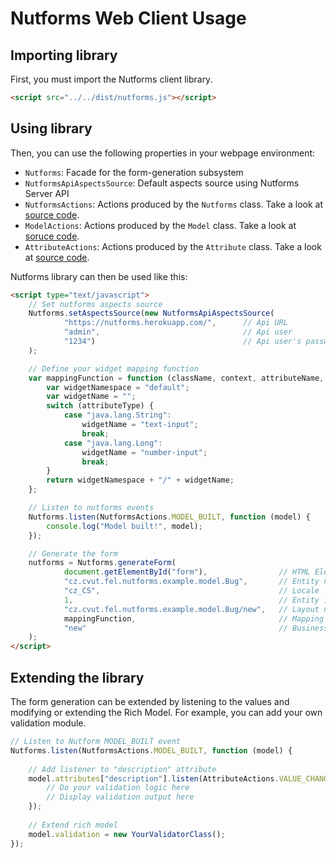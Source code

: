 # Nutforms Web Client Usage

## Importing library

First, you must import the Nutforms client library.

```html
<script src="../../dist/nutforms.js"></script>
```

## Using library

Then, you can use the following properties in your webpage environment:
- `Nutforms`: Facade for the form-generation subsystem
- `NutformsApiAspectsSource`: Default aspects source using Nutforms Server API
- `NutformsActions`: Actions produced by the `Nutforms` class. Take a look at [source code](https://github.com/jSquirrel/nutforms-web-client/blob/master/src/actions/NutformsActions.js).
- `ModelActions`: Actions produced by the `Model` class. Take a look at [soruce code](https://github.com/jSquirrel/nutforms-web-client/blob/master/src/actions/ModelActions.js).
- `AttributeActions`: Actions produced by the `Attribute` class. Take a look at [source code](https://github.com/jSquirrel/nutforms-web-client/blob/master/src/actions/AttributeActions.js).

Nutforms library can then be used like this:

```html
<script type="text/javascript">
    // Set nutforms aspects source
    Nutforms.setAspectsSource(new NutformsApiAspectsSource(
            "https://nutforms.herokuapp.com/",      // Api URL
            "admin",                                // Api user
            "1234")                                 // Api user's password
    );

    // Define your widget mapping function
    var mappingFunction = function (className, context, attributeName, attributeType, isAttributePrimary) {
        var widgetNamespace = "default";
        var widgetName = "";
        switch (attributeType) {
            case "java.lang.String":
                widgetName = "text-input";
                break;
            case "java.lang.Long":
                widgetName = "number-input";
                break;
        }
        return widgetNamespace + "/" + widgetName;
    };

    // Listen to nutforms events
    Nutforms.listen(NutformsActions.MODEL_BUILT, function (model) {
        console.log("Model built!", model);
    });

    // Generate the form
    nutforms = Nutforms.generateForm(
            document.getElementById("form"),                // HTML Element
            "cz.cvut.fel.nutforms.example.model.Bug",       // Entity name
            "cz_CS",                                        // Locale
            1,                                              // Entity id
            "cz.cvut.fel.nutforms.example.model.Bug/new",   // Layout name
            mappingFunction,                                // Mapping function
            "new"                                           // Business context
    );
</script>
```

## Extending the library

The form generation can be extended by listening to the values and modifying or extending the Rich Model.
For example, you can add your own validation module.

```javascript
// Listen to Nutform MODEL_BUILT event
Nutforms.listen(NutformsActions.MODEL_BUILT, function (model) {
    
    // Add listener to "description" attribute
    model.attributes["description"].listen(AttributeActions.VALUE_CHANGED, function() {
        // Do your validation logic here
        // Display validation output here
    });
    
    // Extend rich model
    model.validation = new YourValidatorClass();
});
```
